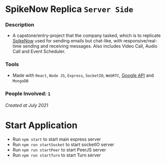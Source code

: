 # SpikeNow Replica `Server Side`
### Description
- A capstone/entry-project that the company tasked, which is to replicate [SpikeNow](https://www.spikenow.com/) used for sending emails but chat-like, with responsive/real-time sending and receiving messages. Also includes Video Call, Audio Call and Event Scheduler.
### Tools
- Made with `React`, `Node JS`, `Express`, `SocketIO`, `WebRTC`, [Google API](https://www.npmjs.com/package/googleapis) and `MongoDB`
### People Involved: `1`
###### Created at July 2021

# Start Application
- Run `npm start` to start main express server
- Run `npm run startSocket` to start socketIO server
- Run `npm run startPeer` to start PeerJS server
- Run `npm run startTurn` to start Turn server
